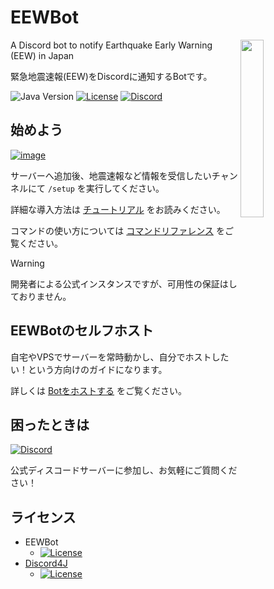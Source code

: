 # EEWBot

<img align="right" src="https://cdn.discordapp.com/avatars/329257498668302346/7582f611d95b33514b7acdf08b5a5e35.png?size=256" width=27%>

A Discord bot to notify Earthquake Early Warning (EEW) in Japan

緊急地震速報(EEW)をDiscordに通知するBotです。

<p>
  <img src="https://img.shields.io/badge/Java->=11-orange?style=for-the-badge" alt="Java Version">
  <a href="https://github.com/EEWBot/EEWBot/blob/master/LICENSE.md"><img src="https://img.shields.io/github/license/EEWBot/EEWbot?style=for-the-badge" alt="License"></a> 
  <a href="https://discord.gg/upt9n86ctG"><img src="https://img.shields.io/discord/564550533973540885?color=5464ec&label=Discord&style=for-the-badge" alt="Discord"></a>
</p>

## 始めよう

[![image](https://github.com/EEWBot/EEWBot/assets/11992915/09994428-cc3b-4ac1-9d7e-e7f9d0ce1fd1)](https://discord.com/api/oauth2/authorize?client_id=329257498668302346&permissions=275414829120&scope=bot%20applications.commands)

サーバーへ追加後、地震速報など情報を受信したいチャンネルにて `/setup` を実行してください。

詳細な導入方法は [チュートリアル](https://github.com/EEWBot/EEWBot/wiki/%E3%83%81%E3%83%A5%E3%83%BC%E3%83%88%E3%83%AA%E3%82%A2%E3%83%AB)
をお読みください。

コマンドの使い方については [コマンドリファレンス](https://github.com/EEWBot/EEWBot/wiki/%E3%82%B3%E3%83%9E%E3%83%B3%E3%83%89%E3%83%AA%E3%83%95%E3%82%A1%E3%83%AC%E3%83%B3%E3%82%B9)
をご覧ください。

> [!Warning]  
> 開発者による公式インスタンスですが、可用性の保証はしておりません。

## EEWBotのセルフホスト

自宅やVPSでサーバーを常時動かし、自分でホストしたい！という方向けのガイドになります。

詳しくは [Botをホストする](https://github.com/EEWBot/EEWBot/wiki/Bot%E3%82%92%E3%83%9B%E3%82%B9%E3%83%88%E3%81%99%E3%82%8B)
をご覧ください。

## 困ったときは

<a href="https://discord.gg/upt9n86ctG"><img src="https://img.shields.io/discord/564550533973540885?color=5464ec&label=Discord&style=for-the-badge" alt="Discord"></a>

公式ディスコードサーバーに参加し、お気軽にご質問ください！

## ライセンス

- EEWBot
    - [![License](https://img.shields.io/badge/license-MIT-blue.svg?style=flat)](https://github.com/EEWBot/EEWBot/blob/master/LICENSE.md)
- [Discord4J](https://github.com/austinv11/Discord4J)
    - [![License](https://img.shields.io/badge/License-LGPLv3-blue.svg?style=flat)](https://github.com/austinv11/Discord4J/blob/master/LICENSE.txt)
